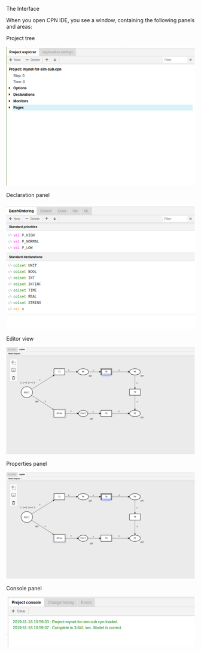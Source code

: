 The Interface

When you open CPN IDE, you see a window, containing the following panels and areas:

Project tree 

![Screenshot](img/project-tree.png)

Declaration panel

![Screenshot](img/declarations-panel.png)

Editor view

![Screenshot](img/editor-view.png)

Properties panel

![Screenshot](img/editor-view.png)

Console panel

![Screenshot](img/console-panel.png)